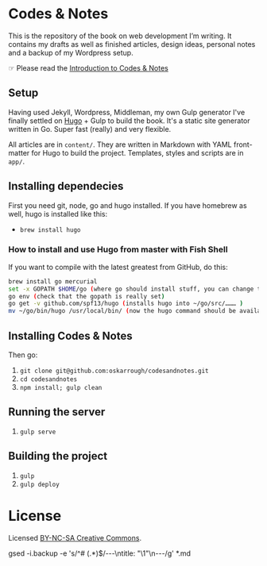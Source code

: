 # Codes & Notes

This is the repository of the book on web development I’m writing. It contains my drafts as well as finished articles, design ideas, personal notes and a backup of my Wordpress setup.

☞ Please read the [Introduction to Codes & Notes](http://codesandnotes.com/introduction)

## Setup

Having used Jekyll, Wordpress, Middleman, my own Gulp generator I've finally settled on [Hugo](http://gohugo.io/) + Gulp to build the book. It's a static site generator written in Go. Super fast (really) and very flexible.

All articles are in `content/`. They are written in Markdown with YAML front-matter for Hugo to build the project. Templates, styles and scripts are in `app/`.

## Installing dependecies

First you need git, node, go and hugo installed. If you have homebrew as well, hugo is installed like this:

- `brew install hugo`

### How to install and use Hugo from master with Fish Shell

If you want to compile with the latest greatest from GitHub, do this:

```bash
brew install go mercurial
set -x GOPATH $HOME/go (where go should install stuff, you can change this)
go env (check that the gopath is really set)
go get -v github.com/spf13/hugo (installs hugo into ~/go/src/……… )
mv ~/go/bin/hugo /usr/local/bin/ (now the hugo command should be available in your fish shell)
```

## Installing Codes & Notes

Then go:

1. `git clone git@github.com:oskarrough/codesandnotes.git`
2. `cd codesandnotes`
3. `npm install; gulp clean`

## Running the server

1. `gulp serve`

## Building the project

1. `gulp`
2. `gulp deploy`

# License

Licensed [BY-NC-SA Creative Commons](http://creativecommons.org/licenses/by-nc-sa/3.0/).

gsed -i.backup -e 's/^# \(.*\)$/---\ntitle: \"\1\"\n---/g' *.md
